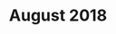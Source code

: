 ---
layout: post
title: "August 2018"
date_range: "16-18 Aug 2018"
venue: "Toby's house"
games:
  - "OTTD"
memories:
  - "Week before Hugh's bucks party"
summary:
img_dir: "2018-08"
---